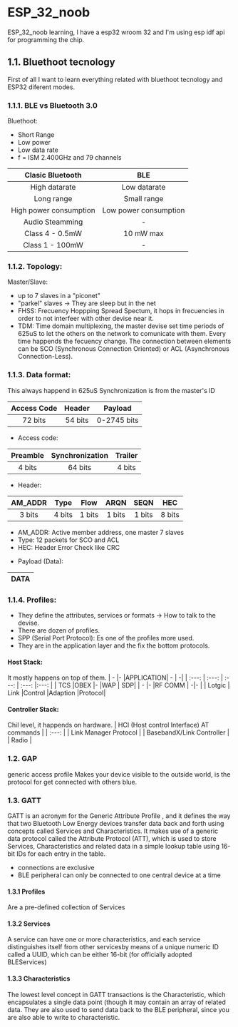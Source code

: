 # ESP_32_noob
ESP_32_noob learning, I have a esp32 wroom 32 and I'm using esp idf api for programming the chip.

## 1.1. Bluethoot tecnology

First of all I want to learn everything related with bluethoot tecnology and ESP32 diferent modes.

### 1.1.1. BLE vs Bluetooth 3.0

Bluethoot: 

* Short Range
* Low power 
* Low data rate
* f = ISM 2.400GHz and 79 channels                                  

| Clasic Bluetooth       |BLE                    |
|  :---:                 | :---:                 |
|High datarate           |Low datarate           |
|Long range              |Small range            |
|High power consumption  |Low power consumption  |
|Audio Steamming         | -                     |
|Class 4 - 0.5mW         | 10 mW max             |
|Class 1 - 100mW         |  -                    |

### 1.1.2. Topology:

Master/Slave:

* up to 7 slaves in a "piconet"
* "parkel" slaves -> They are sleep but in the net
* FHSS: Frecuency Hoppping Spread Spectum, it hops in frecuencies in order to not interfeer with other devise near it.
* TDM: Time domain multiplexing, the master devise set time periods of 625uS to let the others on the network to comunicate with them. Every time happends the fecuency change. The connection between elements can be SCO (Synchronous Connection Oriented) or ACL (Asynchronous Connection-Less).

### 1.1.3. Data format:

This always happend in 625uS 
Synchronization is from the master's ID

| Access Code |Header |Payload|
|  :---: | :---: |:---: |
| 72 bits |54 bits |0-2745 bits|

* Access code: 

| Preamble |Synchronization |Trailer|
|  :---: | :---: |:---: |
| 4 bits |64 bits |4 bits|

* Header:

| AM_ADDR |Type |Flow     |ARQN   |SEQN  |HEC|
|  :---: | :---: |  :---: | :---: |:---: |:---: |
| 3 bits |4 bits |1 bits|1 bits|1 bits|8 bits|

 - AM_ADDR: Active member address, one master 7 slaves
 - Type: 12 packets for SCO and ACL
 - HEC: Header Error Check like CRC

* Payload (Data):

| DATA |
|  :---: |  

### 1.1.4. Profiles:

* They define the attributes, services or formats -> How to talk to the devise.
* There are dozen of profiles.
* SPP (Serial Port Protocol): Es one of the profiles more used.
* They are in the application layer and the fix the bottom protocols.

#### Host Stack:

It mostly happens on top of them.
| -      |-      |APPLICATION|    -  |     -|
|  :---: | :---: |  :---:    | :---: |:---: |
| TCS    |OBEX   |-          |WAP    |   SDP|
| -      |-      |RF COMM    |      -|-     |
| Lotgic | Link |Control |Adaption |Protocol|

#### Controller Stack:

Chil level, it happends on hardware.
| HCI (Host control Interface) AT commands |
|  :---: |
| Link Manager Protocol |
|  BasebandX/Link Controller |
| Radio |

### 1.2. GAP

generic access profile 
Makes your device visible to the outside world, is the protocol for get connected with others blue.


### 1.3. GATT
GATT is an acronym for the Generic Attribute Profile , and it defines the way that two Bluetooth Low Energy devices transfer data back and forth using concepts called Services and Characteristics. It makes use of a generic data protocol called the Attribute Protocol (ATT), which is used to store Services, Characteristics and related data in a simple lookup table using 16-bit IDs for each entry in the table.

* connections are exclusive
* BLE peripheral can only be connected to one central device at a time

#### 1.3.1 Profiles
Are a pre-defined collection of Services
#### 1.3.2 Services
A service can have one or more characteristics, and each service distinguishes itself from other servicesby means of a unique numeric ID called a UUID, which can be either 16-bit (for officially adopted BLEServices) 
#### 1.3.3 Characteristics
The lowest level concept in GATT transactions is the Characteristic, which encapsulates a single data point (though it may contain an array of related data. They are also used to send data back to the BLE peripheral, since you are also able to write to characteristic. 

